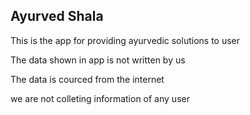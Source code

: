 ## Ayurved Shala

This is the app for providing ayurvedic solutions to user

The data shown in app is not written by us 

The data is courced from the internet

we are not colleting information of any user
